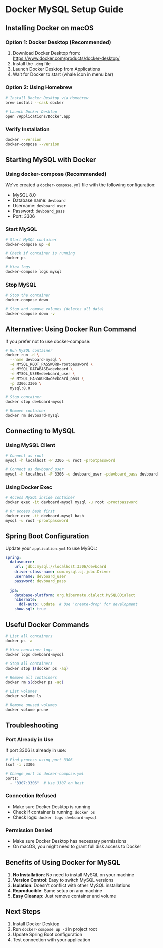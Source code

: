 # Docker MySQL Setup Guide

## Installing Docker on macOS

### Option 1: Docker Desktop (Recommended)
1. Download Docker Desktop from: https://www.docker.com/products/docker-desktop/
2. Install the `.dmg` file
3. Launch Docker Desktop from Applications
4. Wait for Docker to start (whale icon in menu bar)

### Option 2: Using Homebrew
```bash
# Install Docker Desktop via Homebrew
brew install --cask docker

# Launch Docker Desktop
open /Applications/Docker.app
```

### Verify Installation
```bash
docker --version
docker-compose --version
```

## Starting MySQL with Docker

### Using docker-compose (Recommended)
We've created a `docker-compose.yml` file with the following configuration:
- MySQL 8.0
- Database name: `devboard`
- Username: `devboard_user`
- Password: `devboard_pass`
- Port: 3306

### Start MySQL
```bash
# Start MySQL container
docker-compose up -d

# Check if container is running
docker ps

# View logs
docker-compose logs mysql
```

### Stop MySQL
```bash
# Stop the container
docker-compose down

# Stop and remove volumes (deletes all data)
docker-compose down -v
```

## Alternative: Using Docker Run Command
If you prefer not to use docker-compose:

```bash
# Run MySQL container
docker run -d \
  --name devboard-mysql \
  -e MYSQL_ROOT_PASSWORD=rootpassword \
  -e MYSQL_DATABASE=devboard \
  -e MYSQL_USER=devboard_user \
  -e MYSQL_PASSWORD=devboard_pass \
  -p 3306:3306 \
  mysql:8.0

# Stop container
docker stop devboard-mysql

# Remove container
docker rm devboard-mysql
```

## Connecting to MySQL

### Using MySQL Client
```bash
# Connect as root
mysql -h localhost -P 3306 -u root -prootpassword

# Connect as devboard_user
mysql -h localhost -P 3306 -u devboard_user -pdevboard_pass devboard
```

### Using Docker Exec
```bash
# Access MySQL inside container
docker exec -it devboard-mysql mysql -u root -prootpassword

# Or access bash first
docker exec -it devboard-mysql bash
mysql -u root -prootpassword
```

## Spring Boot Configuration

Update your `application.yml` to use MySQL:

```yaml
spring:
  datasource:
    url: jdbc:mysql://localhost:3306/devboard
    driver-class-name: com.mysql.cj.jdbc.Driver
    username: devboard_user
    password: devboard_pass
  
  jpa:
    database-platform: org.hibernate.dialect.MySQL8Dialect
    hibernate:
      ddl-auto: update  # Use 'create-drop' for development
    show-sql: true
```

## Useful Docker Commands

```bash
# List all containers
docker ps -a

# View container logs
docker logs devboard-mysql

# Stop all containers
docker stop $(docker ps -aq)

# Remove all containers
docker rm $(docker ps -aq)

# List volumes
docker volume ls

# Remove unused volumes
docker volume prune
```

## Troubleshooting

### Port Already in Use
If port 3306 is already in use:
```bash
# Find process using port 3306
lsof -i :3306

# Change port in docker-compose.yml
ports:
  - "3307:3306"  # Use 3307 on host
```

### Connection Refused
- Make sure Docker Desktop is running
- Check if container is running: `docker ps`
- Check logs: `docker logs devboard-mysql`

### Permission Denied
- Make sure Docker Desktop has necessary permissions
- On macOS, you might need to grant full disk access to Docker

## Benefits of Using Docker for MySQL

1. **No Installation**: No need to install MySQL on your machine
2. **Version Control**: Easy to switch MySQL versions
3. **Isolation**: Doesn't conflict with other MySQL installations
4. **Reproducible**: Same setup on any machine
5. **Easy Cleanup**: Just remove container and volume

## Next Steps

1. Install Docker Desktop
2. Run `docker-compose up -d` in project root
3. Update Spring Boot configuration
4. Test connection with your application